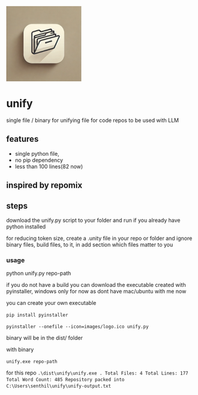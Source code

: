 
<img src="https://github.com/muonium-ai/unify/blob/main/images/logo.webp" alt="Unify Logo" width="200"/>

# unify
single file / binary for unifying file for code repos to be used with LLM

## features
- single python file, 
- no pip dependency
- less than 100 lines(82 now)

## inspired by repomix


## steps

download the unify.py script to your folder and run if you already have python installed

for reducing token size, create a .unity file in your repo or folder and ignore binary files, build files, to it, in add section which files matter to you

### usage
python unify.py repo-path

if you do not have a build you can download the executable created with pyinstaller, windows only for now as dont have mac/ubuntu with me now

you can create your own executable 

`pip install pyinstaller`

`pyinstaller --onefile --icon=images/logo.ico unify.py`

binary will be in the dist/ folder

with binary

`unify.exe repo-path`

for this repo
`.\dist\unify\unify.exe .
Total Files: 4
Total Lines: 177
Total Word Count: 485
Repository packed into C:\Users\senthil\unify\unify-output.txt`